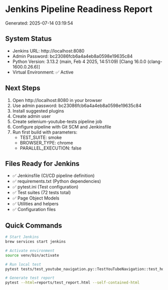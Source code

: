 
# Jenkins Pipeline Readiness Report
Generated: 2025-07-14 03:19:54

## System Status
- Jenkins URL: http://localhost:8080
- Admin Password: bc23086fcb6a4a4eb8a0598e19635c84
- Python Version: 3.13.2 (main, Feb  4 2025, 14:51:09) [Clang 16.0.0 (clang-1600.0.26.6)]
- Virtual Environment: ✅ Active

## Next Steps
1. Open http://localhost:8080 in your browser
2. Use admin password: bc23086fcb6a4a4eb8a0598e19635c84
3. Install suggested plugins
4. Create admin user
5. Create selenium-youtube-tests pipeline job
6. Configure pipeline with Git SCM and Jenkinsfile
7. Run first build with parameters:
   - TEST_SUITE: smoke
   - BROWSER_TYPE: chrome
   - PARALLEL_EXECUTION: false

## Files Ready for Jenkins
- ✅ Jenkinsfile (CI/CD pipeline definition)
- ✅ requirements.txt (Python dependencies)
- ✅ pytest.ini (Test configuration)
- ✅ Test suites (72 tests total)
- ✅ Page Object Models
- ✅ Utilities and helpers
- ✅ Configuration files

## Quick Commands
```bash
# Start Jenkins
brew services start jenkins

# Activate environment  
source venv/bin/activate

# Run local test
pytest tests/test_youtube_navigation.py::TestYouTubeNavigation::test_homepage_load -v

# Generate test report
pytest --html=reports/test_report.html --self-contained-html
```
